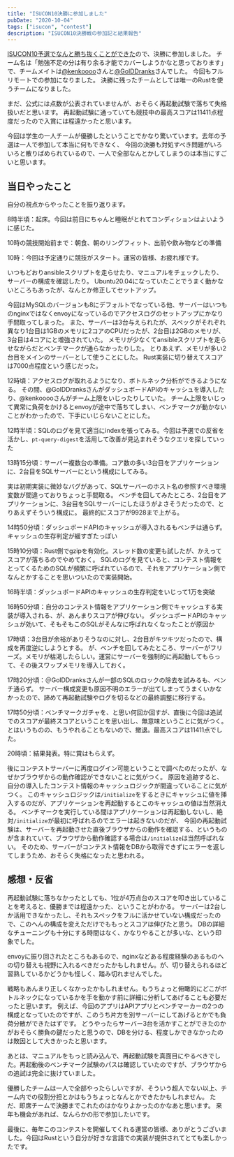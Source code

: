 ```yaml
---
title: "ISUCON10決勝に参加しました"
pubDate: "2020-10-04"
tags: ["isucon", "contest"]
description: "ISUCON10決勝戦の参加記と結果報告"
---
```


[ISUCON10予選でなんと勝ち抜くことができた](/hexo/2020/09/13/isucon10-qual.html)ので、決勝に参加しました。
チーム名は「勉強不足の分は有り余る才能でカバーしようかなと思っております」で、チームメイトは[@kenkoooo](https://twitter.com/kenkoooo)さんと[@GolDDranks](https://twitter.com/GolDDranks)さんでした。
今回もフルリモートでの参加になりました。
決勝に残ったチームとしては唯一のRustを使うチームになりました。

まだ、公式には点数が公表されていませんが、おそらく再起動試験で落ちて失格扱いだと思います。
再起動試験に通っていても競技中の最高スコアは11411点程度だったので入賞には程遠かったと思います。

今回は学生の一人チームが優勝したということでかなり驚いています。去年の予選は一人で参加して本当に何もできなく、
今回の決勝も対処すべき問題がいろいろと散りばめられているので、一人で全部なんとかしてしまうのは本当にすごいと思います。

## 当日やったこと
自分の視点からやったことを振り返ります。

8時半頃：起床。今回は前日にちゃんと睡眠がとれてコンディションはよいように感じた。

10時の競技開始前まで：朝食、朝のリングフィット、出前や飲み物などの準備

10時：今回は予定通りに競技がスタート。運営の皆様、お疲れ様です。

いつもどおりansibleスクリプトを走らせたり、マニュアルをチェックしたり、サーバーの構成を確認したり。
Ubuntu20.04になっていたことでうまく動かないところもあったが、なんとか修正してセットアップ。

今回はMySQLのバージョンも8にデフォルトでなっている他、サーバーはいつものnginxではなくenvoyになっているのでアクセスログのセットアップにかなり手間取ってしまった。
また、サーバーは3台与えられたが、スペックがそれぞれ異なり1台目は1GBのメモリに2コアのCPUだったが、2台目は2GBのメモリが、3台目は4コアにと増強されていた。
メモリが少なくてansibleスクリプトを走らせながらだとベンチマークが通らなかったりした。
とりあえず、メモリが多い2台目をメインのサーバーとして使うことにした。
Rust実装に切り替えてスコアは7000点程度という感じだった。

12時頃：アクセスログが取れるようになり、ボトルネック分析ができるようになる。
その間、@GolDDranksさんがダッシュボードAPIのキャッシュを導入したり、@kenkooooさんがチーム上限をいじったりしていた。
チーム上限をいじって異常に負荷をかけるとenvoyが途中で落ちてしまい、ベンチマークが動かないことがわかったので、下手にいじらないことにした。

12時半頃：SQLのログを見て適当にindexを張ってみる。今回は予選での反省を活かし、`pt-query-digest`を活用して改善が見込まれそうなクエリを探していった

13時15分頃：サーバー複数台の準備。コア数の多い3台目をアプリケーションに、2台目をSQLサーバーにという構成にしてみる。

実は初期実装に微妙なバグがあって、SQLサーバーのホスト名の参照すべき環境変数が間違っておりちょっと手間取る。
ベンチを回してみたところ、2台目をアプリケーションに、3台目をSQLサーバーにしたほうがよさそうだったので、とりあえずそういう構成に。
最終的にスコアが9928まで上がる。

14時50分頃：ダッシュボードAPIのキャッシュが導入されるもベンチは通らず。キャッシュの生存判定が緩すぎたっぽい

15時10分頃：Rust側でgzipを有効化。スレッド数の変更も試したが、かえってスコアが落ちるのでやめておく。
SQLのログを見ていると、コンテスト情報をとってくるためのSQLが頻繁に呼ばれているので、それをアプリケーション側でなんとかすることを思いついたので実装開始。

16時半頃：ダッシュボードAPIのキャッシュの生存判定をいじって1万を突破

16時50分頃：自分のコンテスト情報をアプリケーション側でキャッシュする実装が導入される、が、あんまりスコアが伸びない。
ダッシュボードAPIのキャッシュが効いて、そもそもこのSQLがそんなに呼ばれなくなったことが原因か

17時頃：3台目が余裕がありそうなのに対し、2台目がキツキツだったので、構成を再度逆にしようとする。
が、ベンチを回してみたところ、サーバーがフリーズ。メモリが枯渇したらしい。運営にサーバーを強制的に再起動してもらって、その後スワップメモリを導入しておく。

17時20分頃：＠GolDDranksさんが一部のSQLのロックの除去を試みるも、ベンチ通らず。
サーバー構成変更も原因不明のエラーが出てしまってうまくいかなかったので、諦めて再起動試験やログを切るなどの最終調整に移行する。

17時50分頃：ベンチマークガチャを、と思い何回か回すが、直後に今回は追試でのスコアが最終スコアということを思い出し、無意味ということに気がつく。
とはいうものの、もうやれることもないので、撤退。最高スコアは11411点でした。


20時頃：結果発表。特に賞はもらえず。

後にコンテストサーバーに再度ログイン可能ということで調べたのだったが、なぜかブラウザからの動作確認ができないことに気がつく。
原因を追跡すると、自分の導入したコンテスト情報のキャッシュロジックが間違っていることに気がつく。
このキャッシュロジックは`/initialize`をするときにキャッシュに値を挿入するのだが、アプリケーションを再起動するとこのキャッシュの値は当然消える。
ベンチマークを実行している間はアプリケーションは再起動しないし、絶対`/initialize`が最初に呼ばれるのでエラーは起きないのだが、
今回の再起動試験は、サーバーを再起動させた直後ブラウザからの動作を確認する、というものが含まれていて、ブラウザから動作確認する場合は`/initialize`は当然呼ばれない。
そのため、サーバーがコンテスト情報をDBから取得できずにエラーを返してしまうため、おそらく失格になったと思われる。


## 感想・反省
再起動試験に落ちなかったとしても、1位が4万点台のスコアを叩き出していることを考えると、優勝までは程遠かった、ということがわかる。
サーバーは2台しか活用できなかったし、それもスペックをフルに活かせていない構成だったので、このへんの構成を変えただけでももっとスコアは伸びたと思う。
DBの詳細なチューニングも十分にする時間はなく、かなりやることが多いな、という印象でした。

envoyに振り回されたところもあるので、nginxなどある程度経験のあるものへの切り替えも視野に入れるべきだったかもしれません。が、切り替えられるほど習熟しているかどうかも怪しく、踏み切れませんでした。

戦略もあんまり正しくなかったかもしれません。もうちょっと俯瞰的にどこがボトルネックになっているかを手を動かす前に詳細に分析してあげることも必要だったと思います。
例えば、今回のアプリはAPIアプリとベンチマーカーの2つの構成となっていたのですが、このうち片方を別サーバーにしてあげるとかでも負荷分散ができたはずです。
どうやったらサーバー3台を活かすことができたのかがおそらく勝負の鍵だったと思うので、DBを分ける、程度しかできなかったのは敗因として大きかったと思います。

あとは、マニュアルをもっと読み込んで、再起動試験を真面目にやるべきでした。再起動後のベンチマーク試験のパスは確認していたのですが、ブラウザからの追試は完全に抜けていました。

優勝したチームは一人で全部やったらしいですが、そういう超人でない以上、チーム内での役割分担とかはもうちょっとなんとかできたかもしれません。
ただ、即席チームで決勝までこれたのはかなりよかったのかなあと思います。
来年も機会があれば、なんらかの形で参加したいです。

最後に、毎年このコンテストを開催してくれる運営の皆様、ありがとうございました。今回はRustという自分が好きな言語での実装が提供されてとても楽しかったです。
